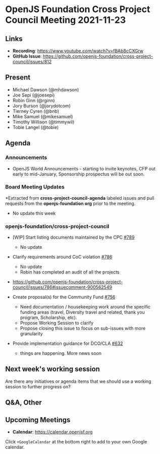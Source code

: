 # OpenJS Foundation Cross Project Council Meeting 2021-11-23

## Links

* **Recording**: https://www.youtube.com/watch?v=fBAb8cCXGrw
* **GitHub Issue**: https://github.com/openjs-foundation/cross-project-council/issues/812

## Present

* Michael Dawson (@mhdawson)
* Joe Sepi (@joesepi)
* Robin Ginn (@rginn)
* Jory Burson (@jorydotcom)
* Tierney Cyren (@bnb)
* Mike Samuel (@mikesamuel)
* Timothy Willison (@timmywil)
* Tobie Langel (@tobie)

## Agenda

### Announcements

* OpenJS World Announcements - starting to invite keynotes, CFP out early to mid-January, Sponsorship prospectus will be out soon.

### Board Meeting Updates

*Extracted from **cross-project-council-agenda** labeled issues and pull requests from the **openjs-foundation org** prior to the meeting.
* No update this week

### openjs-foundation/cross-project-council

* \[WIP\] Start listing documents maintained by the CPC [#789](https://github.com/openjs-foundation/cross-project-council/pull/789)
  * No update

* Clarify requirements around CoC violation [#786](https://github.com/openjs-foundation/cross-project-council/issues/786)
  * No update
  * Robin has completed an audit of all the projects
*  https://github.com/openjs-foundation/cross-project-council/issues/786#issuecomment-900562549

* Create proposal(s) for the Community Fund [#756](https://github.com/openjs-foundation/cross-project-council/issues/756)
  * Need documentation / housekeeping work around the specific funding areas (travel, Diversity travel and related, thank you program, Scholarship, etc).
  * Propose Working Session to clarify
  * Propose closing this issue to focus on sub-issues with more granularity

* Provide implementation guidance for DCO/CLA [#632](https://github.com/openjs-foundation/cross-project-council/issues/632)
  * things are happening. More news soon

## Next week's working session

Are there any initiatives or agenda items that we should use a working session to further progress on?

## Q&A, Other

## Upcoming Meetings

* **Calendar**: <https://calendar.openjsf.org>

Click `+GoogleCalendar` at the bottom right to add to your own Google calendar.

